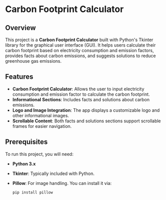 # Carbon Footprint Calculator

## Overview

This project is a **Carbon Footprint Calculator** built with Python's Tkinter library for the graphical user interface (GUI). It helps users calculate their carbon footprint based on electricity consumption and emission factors, provides facts about carbon emissions, and suggests solutions to reduce greenhouse gas emissions.

## Features

- **Carbon Footprint Calculator**: Allows the user to input electricity consumption and emission factor to calculate the carbon footprint.
- **Informational Sections**: Includes facts and solutions about carbon emissions.
- **Logo and Image Integration**: The app displays a customizable logo and other informational images.
- **Scrollable Content**: Both facts and solutions sections support scrollable frames for easier navigation.

## Prerequisites

To run this project, you will need:

- **Python 3.x**
- **Tkinter**: Typically included with Python.
- **Pillow**: For image handling. You can install it via:
  
  ```bash
  pip install pillow

